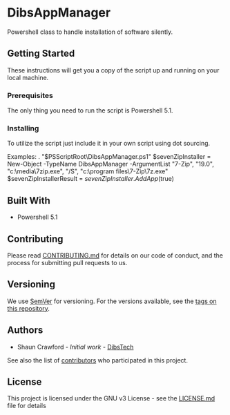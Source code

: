 # DibsAppManager

Powershell class to handle installation of software silently.

## Getting Started

These instructions will get you a copy of the script up and running on your local machine.

### Prerequisites

The only thing you need to run the script is Powershell 5.1.

### Installing

To utilize the script just include it in your own script using dot sourcing.

Examples:
	. "$PSScriptRoot\DibsAppManager.ps1"
	$sevenZipInstaller = New-Object -TypeName DibsAppManager -ArgumentList "7-Zip", "19.0", "c:\media\7zip.exe", "/S", "c:\program files\7-Zip\7z.exe"
	$sevenZipInstallerResult = $sevenZipInstaller.AddApp($true)

## Built With

* Powershell 5.1

## Contributing

Please read [CONTRIBUTING.md](https://gist.github.com/PurpleBooth/b24679402957c63ec426) for details on our code of conduct, and the process for submitting pull requests to us.

## Versioning

We use [SemVer](http://semver.org/) for versioning. For the versions available, see the [tags on this repository](https://github.com/your/project/tags). 

## Authors

* Shaun Crawford - *Initial work* - [DibsTech](https://dibs.tech)

See also the list of [contributors](https://github.com/your/project/contributors) who participated in this project.

## License

This project is licensed under the GNU v3 License - see the [LICENSE.md](LICENSE.md) file for details


